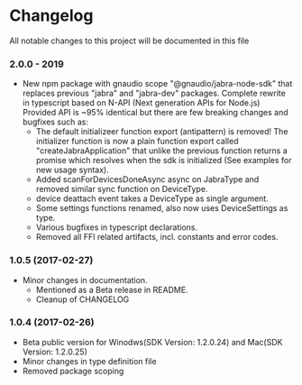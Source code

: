 # Changelog
All notable changes to this project will be documented in this file

### 2.0.0 - 2019
- New npm package with gnaudio scope "@gnaudio/jabra-node-sdk" that replaces previous "jabra" and "jabra-dev" packages.
  Complete rewrite in typescript based on N-API (Next generation APIs for Node.js)
  Provided API is ~95% identical but there are few breaking changes and bugfixes such as:
    - The default initializeer function export (antipattern) is removed!
      The initializer function is now a plain function export called "createJabraApplication" that unlike the previous function 
      returns a promise which resolves when the sdk is initialized
      (See examples for new usage syntax).
    - Added scanForDevicesDoneAsync async on JabraType and removed similar sync function on DeviceType.
    - device deattach event takes a DeviceType as single argument.
    - Some settings functions renamed, also now uses DeviceSettings as type.
    - Various bugfixes in typescript declarations.
    - Removed all FFI related artifacts, incl. constants and error codes.

### 1.0.5 (2017-02-27)
- Minor changes in documentation. 
    - Mentioned as a Beta release in README.
    - Cleanup of CHANGELOG

### 1.0.4 (2017-02-26)
- Beta public version for Winodws(SDK Version: 1.2.0.24) and Mac(SDK Version: 1.2.0.25)
- Minor changes in type definition file
- Removed package scoping


